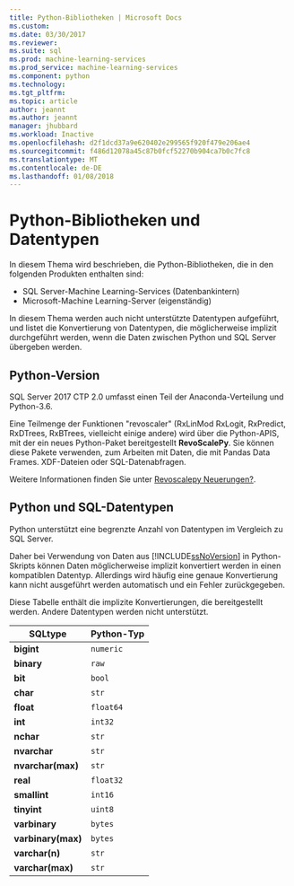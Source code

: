 ```yaml
---
title: Python-Bibliotheken | Microsoft Docs
ms.custom: 
ms.date: 03/30/2017
ms.reviewer: 
ms.suite: sql
ms.prod: machine-learning-services
ms.prod_service: machine-learning-services
ms.component: python
ms.technology: 
ms.tgt_pltfrm: 
ms.topic: article
author: jeannt
ms.author: jeannt
manager: jhubbard
ms.workload: Inactive
ms.openlocfilehash: d2f1dcd37a9e620402e299565f920f479e206ae4
ms.sourcegitcommit: f486d12078a45c87b0fcf52270b904ca7b0c7fc8
ms.translationtype: MT
ms.contentlocale: de-DE
ms.lasthandoff: 01/08/2018
---
```

# <a name="python-libraries-and-data-types"></a>Python-Bibliotheken und Datentypen

In diesem Thema wird beschrieben, die Python-Bibliotheken, die in den folgenden Produkten enthalten sind:

+ SQL Server-Machine Learning-Services (Datenbankintern)
+ Microsoft-Machine Learning-Server (eigenständig)

In diesem Thema werden auch nicht unterstützte Datentypen aufgeführt, und listet die Konvertierung von Datentypen, die möglicherweise implizit durchgeführt werden, wenn die Daten zwischen Python und SQL Server übergeben werden.

## <a name="python-version"></a>Python-Version

SQL Server 2017 CTP 2.0 umfasst einen Teil der Anaconda-Verteilung und Python-3.6.

Eine Teilmenge der Funktionen "revoscaler" (RxLinMod RxLogit, RxPredict, RxDTrees, RxBTrees, vielleicht einige andere) wird über die Python-APIS, mit der ein neues Python-Paket bereitgestellt **RevoScalePy**. Sie können diese Pakete verwenden, zum Arbeiten mit Daten, die mit Pandas Data Frames. XDF-Dateien oder SQL-Datenabfragen.

Weitere Informationen finden Sie unter [Revoscalepy Neuerungen?](what-is-revoscalepy.md).

## <a name="python-and-sql-data-types"></a>Python und SQL-Datentypen

Python unterstützt eine begrenzte Anzahl von Datentypen im Vergleich zu SQL Server.

Daher bei Verwendung von Daten aus [!INCLUDE[ssNoVersion](../../includes/ssnoversion-md.md)] in Python-Skripts können Daten möglicherweise implizit konvertiert werden in einen kompatiblen Datentyp. Allerdings wird häufig eine genaue Konvertierung kann nicht ausgeführt werden automatisch und ein Fehler zurückgegeben.

Diese Tabelle enthält die implizite Konvertierungen, die bereitgestellt werden. Andere Datentypen werden nicht unterstützt.

|SQLtype|Python-Typ|
|-|-|
|**bigint**|`numeric`|
|**binary**|`raw`|
|**bit**|`bool`|
|**char**|`str`|
|**float**|`float64`|
|**int**|`int32`|
|**nchar**|`str`|
|**nvarchar**|`str`|
|**nvarchar(max)**|`str`|
|**real**|`float32`|
|**smallint**|`int16`|
|**tinyint**|`uint8`|
|**varbinary**|`bytes`|
|**varbinary(max)**|`bytes`|
|**varchar(n)**|`str`|
|**varchar(max)**|`str`|



